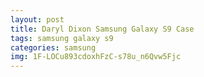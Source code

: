 ```yaml
---
layout: post
title: Daryl Dixon Samsung Galaxy S9 Case
tags: samsung galaxy s9
categories: samsung
img: 1F-LOCu893cdoxhFzC-s78u_n6Qvw5Fjc
---
```

